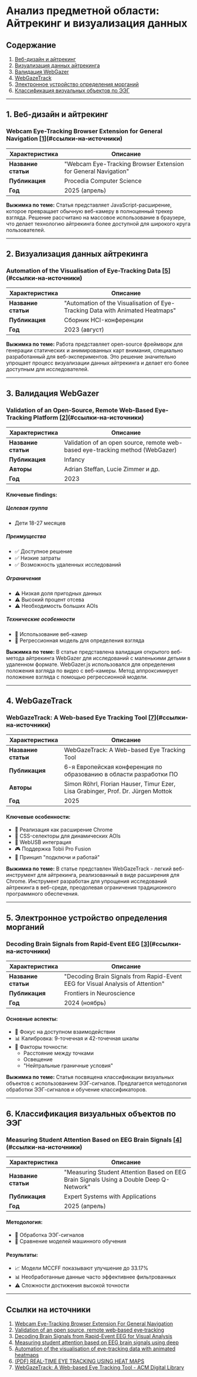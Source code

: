 # Анализ предметной области: Айтрекинг и визуализация данных

## Содержание
1. [Веб-дизайн и айтрекинг](#1-веб-дизайн-и-айтрекинг)
2. [Визуализация данных айтрекинга](#2-визуализация-данных-айтрекинга)
3. [Валидация WebGazer](#3-валидация-webgazer)
4. [WebGazeTrack](#4-webgazetrack)
5. [Электронное устройство определения морганий](#5-электронное-устройство-определения-морганий)
6. [Классификация визуальных объектов по ЭЭГ](#6-классификация-визуальных-объектов-по-ээг)

---

## 1. Веб-дизайн и айтрекинг

### Webcam Eye-Tracking Browser Extension for General Navigation [[1]](#ссылки-на-источники)

| Характеристика | Описание |
|----------------|----------|
| **Название статьи** | "Webcam Eye-Tracking Browser Extension for General Navigation" |
| **Публикация** | Procedia Computer Science |
| **Год** | 2025 (апрель) |

**Выжимка по теме:** Статья представляет JavaScript-расширение, которое превращает обычную веб-камеру в полноценный трекер взгляда. Решение рассчитано на массовое использование в браузере, что делает технологию айтрекинга более доступной для широкого круга пользователей.

---

## 2. Визуализация данных айтрекинга

### Automation of the Visualisation of Eye-Tracking Data [[5]](#ссылки-на-источники)

| Характеристика | Описание |
|----------------|----------|
| **Название статьи** | "Automation of the Visualisation of Eye-Tracking Data with Animated Heatmaps" |
| **Публикация** | Сборник HCI-конференции |
| **Год** | 2023 (август) |

**Выжимка по теме:** Работа представляет open-source фреймворк для генерации статических и анимированных карт внимания, специально разработанный для веб-экспериментов. Это решение значительно упрощает процесс визуализации данных айтрекинга и делает его более доступным для исследователей.

---

## 3. Валидация WebGazer

### Validation of an Open-Source, Remote Web-Based Eye-Tracking Platform [[2]](#ссылки-на-источники)

| Характеристика | Описание |
|----------------|----------|
| **Название статьи** | Validation of an open source, remote web-based eye-tracking method (WebGazer) |
| **Публикация** | Infancy |
| **Авторы** | Adrian Steffan, Lucie Zimmer и др. |
| **Год** | 2023 |

#### Ключевые findings:

##### Целевая группа
- Дети 18-27 месяцев

##### Преимущества
- ✅ Доступное решение
- ✅ Низкие затраты
- ✅ Возможность удаленных исследований

##### Ограничения
- ⚠️ Низкая доля пригодных данных
- ⚠️ Высокий процент отсева
- ⚠️ Необходимость больших AOIs

##### Технические особенности
- 🔧 Использование веб-камер
- 🔧 Регрессионная модель для определения взгляда

**Выжимка по теме:** В статье представлена валидация открытого веб-метода айтрекинга WebGazer для исследований с маленькими детьми в удаленном формате. WebGazer.js использовался для определения положения взгляда по видео с веб-камеры. Метод аппроксимирует положение взгляда с помощью регрессионной модели.

---

## 4. WebGazeTrack

### WebGazeTrack: A Web-based Eye Tracking Tool [[7]](#ссылки-на-источники)

| Характеристика | Описание |
|----------------|----------|
| **Название статьи** | WebGazeTrack: A Web-based Eye Tracking Tool |
| **Публикация** | 6-я Европейская конференция по образованию в области разработки ПО |
| **Авторы** | Simon Röhrl, Florian Hauser, Timur Ezer, Lisa Grabinger, Prof. Dr. Jürgen Mottok |
| **Год** | 2025 |

#### Ключевые особенности:
- 🔌 Реализация как расширение Chrome
- 🎯 CSS-селекторы для динамических AOIs
- 🔗 WebUSB интеграция
- 🎮 Поддержка Tobii Pro Fusion
- 🚀 Принцип "подключи и работай"

**Выжимка по теме:** В статье представлен WebGazeTrack - легкий веб-инструмент для айтрекинга, реализованный в виде расширения для Chrome. Инструмент разработан для упрощения исследований айтрекинга в веб-среде, преодолевая ограничения традиционного программного обеспечения.

---

## 5. Электронное устройство определения морганий

### Decoding Brain Signals from Rapid-Event EEG [[3]](#ссылки-на-источники)

| Характеристика | Описание |
|----------------|----------|
| **Название статьи** | "Decoding Brain Signals from Rapid-Event EEG for Visual Analysis of Attention" |
| **Публикация** | Frontiers in Neuroscience |
| **Год** | 2024 (ноябрь) |

#### Основные аспекты:
- 🎯 Фокус на доступном взаимодействии
- 📊 Калибровка: 9-точечная и 42-точечная шкалы
- 📝 Факторы точности:
  - Расстояние между точками
  - Освещение
  - "Нейтральные граничные условия"

**Выжимка по теме:** Статья посвящена классификации визуальных объектов с использованием ЭЭГ-сигналов. Предлагается методология обработки ЭЭГ-сигналов и обучение классификаторов.

---

## 6. Классификация визуальных объектов по ЭЭГ

### Measuring Student Attention Based on EEG Brain Signals [[4]](#ссылки-на-источники)

| Характеристика | Описание |
|----------------|----------|
| **Название статьи** | "Measuring Student Attention Based on EEG Brain Signals Using a Double Deep Q-Network" |
| **Публикация** | Expert Systems with Applications |
| **Год** | 2025 (апрель) |

#### Методология:
- 🧠 Обработка ЭЭГ-сигналов
- 🤖 Сравнение моделей машинного обучения

#### Результаты:
- 📈 Модели MCCFF показывают улучшение до 33.17%
- 📊 Необработанные данные часто эффективнее фильтрованных
- ⚠️ Сложности достижения высокой точности

---

## Ссылки на источники

1. [Webcam Eye-Tracking Browser Extension For General Navigation][1]
2. [Validation of an open source, remote web‐based eye‐tracking][2]
3. [Decoding Brain Signals from Rapid-Event EEG for Visual Analysis][3]
4. [Measuring student attention based on EEG brain signals using deep][4]
5. [Automation of the visualisation of eye-tracking data with animated heatmaps][5]
6. [(PDF) REAL-TIME EYE TRACKING USING HEAT MAPS][6]
7. [WebGazeTrack: A Web-based Eye Tracking Tool - ACM Digital Library][7]

[1]: https://www.sciencedirect.com/science/article/pii/S1877050925008087/pdf?md5=f25b1f85e90430bd59ced42833bfee28&pid=1-s2.0-S1877050925008087-main.pdf
[2]: https://onlinelibrary.wiley.com/doi/10.1111/infa.12564
[3]: https://pmc.ncbi.nlm.nih.gov/articles/PMC11548637
[4]: https://www.sciencedirect.com/science/article/abs/pii/S095741742500048X
[5]: https://www.researchgate.net/publication/373088209_Automation_of_the_visualisation_of_eye-tracking_data_with_animated_heatmaps
[6]: https://www.researchgate.net/publication/364976077_REAL-TIME_EYE_TRACKING_USING_HEAT_MAPS
[7]: https://dl.acm.org/doi/10.1145/3723010.3723024
